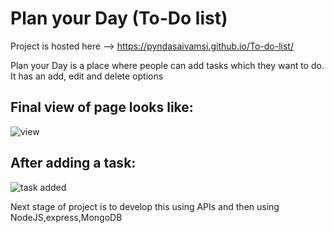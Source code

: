 # Plan your Day (To-Do list)

Project is hosted here --> https://pyndasaivamsi.github.io/To-do-list/

Plan your Day is a place where people can add tasks which they want to do. It has an add, edit and delete options

## Final view of page looks like:
![view](https://user-images.githubusercontent.com/97884235/177318543-94d5e11c-e56c-4b1e-a22f-f0b72ccf899f.png)

## After adding a task:
![task added](https://user-images.githubusercontent.com/97884235/177318590-0658ed8e-9da1-440e-bf39-fa6d7bb68818.png)

Next stage of project is to develop this using APIs and then using NodeJS,express,MongoDB

